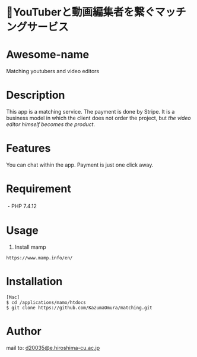 # 🐳YouTuberと動画編集者を繋ぐマッチングサービス

# Awesome-name

Matching youtubers and video editors

# Description

This app is a matching service.
The payment is done by Stripe.
It is a business model in which the client does not order the project, but *the video editor himself becomes the product*.

# Features

You can chat within the app.
Payment is just one click away.

# Requirement

・PHP 7.4.12

# Usage
1. Install mamp
```
https://www.mamp.info/en/
```

# Installation
 
```
[Mac]
$ cd /applications/mamo/htdocs
$ git clone https://github.com/KazumaOmura/matching.git
```

# Author
 
mail to: d20035@e.hiroshima-cu.ac.jp


